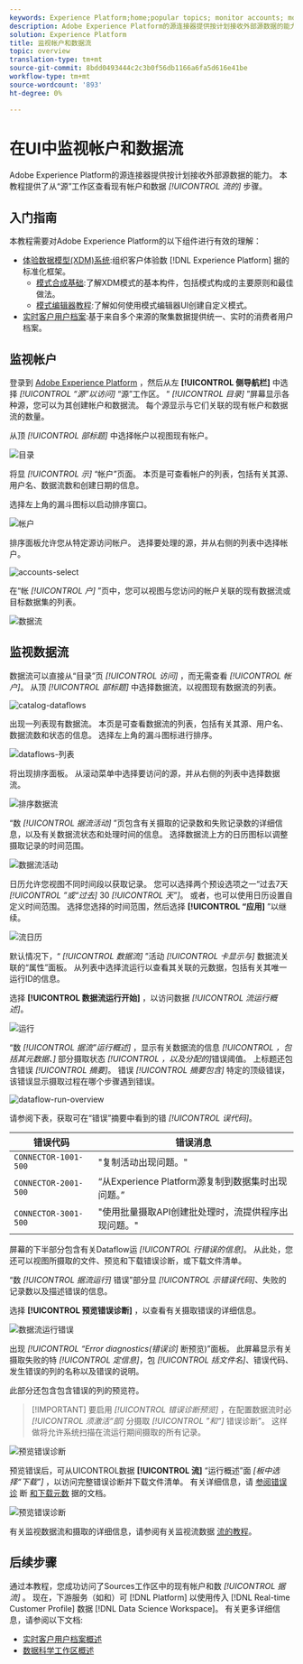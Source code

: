 ```yaml
---
keywords: Experience Platform;home;popular topics; monitor accounts; monitor dataflows
description: Adobe Experience Platform的源连接器提供按计划接收外部源数据的能力。 本教程提供了从“源”工作区查看现有帐户和数据流的步骤。
solution: Experience Platform
title: 监视帐户和数据流
topic: overview
translation-type: tm+mt
source-git-commit: 8bdd0493444c2c3b0f56db1166a6fa5d616e41be
workflow-type: tm+mt
source-wordcount: '893'
ht-degree: 0%

---
```



# 在UI中监视帐户和数据流

Adobe Experience Platform的源连接器提供按计划接收外部源数据的能力。 本教程提供了从“源”工作区查看现有帐户和数据 *[!UICONTROL 流的]* 步骤。

## 入门指南

本教程需要对Adobe Experience Platform的以下组件进行有效的理解：

- [体验数据模型(XDM)系统](../../../xdm/home.md):组织客户体验数 [!DNL Experience Platform] 据的标准化框架。
   - [模式合成基础](../../../xdm/schema/composition.md):了解XDM模式的基本构件，包括模式构成的主要原则和最佳做法。
   - [模式编辑器教程](../../../xdm/tutorials/create-schema-ui.md):了解如何使用模式编辑器UI创建自定义模式。
- [实时客户用户档案](../../../profile/home.md):基于来自多个来源的聚集数据提供统一、实时的消费者用户档案。

## 监视帐户

登录到 [Adobe Experience Platform](https://platform.adobe.com) ，然后从左 **[!UICONTROL 侧导航栏]** 中选择 *[!UICONTROL “源”以访问]* “源”工作区。 “ *[!UICONTROL 目录]* ”屏幕显示各种源，您可以为其创建帐户和数据流。 每个源显示与它们关联的现有帐户和数据流的数量。

从顶 *[!UICONTROL 部标题]* 中选择帐户以视图现有帐户。

![目录](../../images/tutorials/monitor/catalog-accounts.png)

将显 *[!UICONTROL 示]* “帐户”页面。 本页是可查看帐户的列表，包括有关其源、用户名、数据流数和创建日期的信息。

选择左上角的漏斗图标以启动排序窗口。

![帐户](../../images/tutorials/monitor/accounts-list.png)

排序面板允许您从特定源访问帐户。 选择要处理的源，并从右侧的列表中选择帐户。

![accounts-select](../../images/tutorials/monitor/accounts-sort.png)

在“帐 *[!UICONTROL 户]* ”页中，您可以视图与您访问的帐户关联的现有数据流或目标数据集的列表。

![数据流](../../images/tutorials/monitor/dataflows.png)

## 监视数据流

数据流可以直接从“目录”页 *[!UICONTROL 访问]* ，而无需查看 *[!UICONTROL 帐户]*。 从顶 *[!UICONTROL 部标题]* 中选择数据流，以视图现有数据流的列表。

![catalog-dataflows](../../images/tutorials/monitor/catalog-dataflows.png)

出现一列表现有数据流。 本页是可查看数据流的列表，包括有关其源、用户名、数据流数和状态的信息。 选择左上角的漏斗图标进行排序。

![dataflows-列表](../../images/tutorials/monitor/dataflows-list.png)

将出现排序面板。 从滚动菜单中选择要访问的源，并从右侧的列表中选择数据流。

![排序数据流](../../images/tutorials/monitor/dataflows-sort.png)

“数 *[!UICONTROL 据流活动]* ”页包含有关摄取的记录数和失败记录数的详细信息，以及有关数据流状态和处理时间的信息。 选择数据流上方的日历图标以调整摄取记录的时间范围。

![数据流活动](../../images/tutorials/monitor/dataflow-activity.png)

日历允许您视图不同时间段以获取记录。 您可以选择两个预设选项之一“过去7天 *[!UICONTROL ”或“过去]* 30 *[!UICONTROL 天”]*。 或者，也可以使用日历设置自定义时间范围。 选择您选择的时间范围，然后选择 **[!UICONTROL “应用]** ”以继续。

![流日历](../../images/tutorials/monitor/flow-calendar.png)

默认情况下，“ *[!UICONTROL 数据流]* ”活动 *[!UICONTROL 卡显示与]* 数据流关联的“属性”面板。 从列表中选择流运行以查看其关联的元数据，包括有关其唯一运行ID的信息。

选择 **[!UICONTROL 数据流运行开始]** ，以访问数据 *[!UICONTROL 流运行概述]*。

![运行](../../images/tutorials/monitor/run-metadata.png)

“数 *[!UICONTROL 据流”运行概述]* ，显示有关数据流的信息 *[!UICONTROL ，包括其元数据、]* 部分摄取状态 *[!UICONTROL ，以及分配的]*&#x200B;错误阈值。 上标题还包含错误 *[!UICONTROL 摘要]*。 错误 *[!UICONTROL 摘要包含]* 特定的顶级错误，该错误显示摄取过程在哪个步骤遇到错误。

![dataflow-run-overview](../../images/tutorials/monitor/dataflow-run-overview.png)

请参阅下表，获取可在“错误”摘要中看到的错 *[!UICONTROL 误代码]*。

| 错误代码 | 错误消息 |
| ---------- | ----------- |
| `CONNECTOR-1001-500` | &quot;复制活动出现问题。&quot; |
| `CONNECTOR-2001-500` | “从Experience Platform源复制到数据集时出现问题。” |
| `CONNECTOR-3001-500` | &quot;使用批量摄取API创建批处理时，流提供程序出现问题。&quot; |

屏幕的下半部分包含有关Dataflow运 *[!UICONTROL 行错误的信息]*。 从此处，您还可以视图所摄取的文件、预览和下载错误诊断，或下载文件清单。

“数 *[!UICONTROL 据流运行]* 错误”部分显 *[!UICONTROL 示错误代码]*、失败的记录数以及描述错误的信息。

选择 **[!UICONTROL 预览错误诊断]** ，以查看有关摄取错误的详细信息。

![数据流运行错误](../../images/tutorials/monitor/dataflow-run-errors.png)

出现 *[!UICONTROL “Error diagnostics(错误诊]* 断预览)”面板。 此屏幕显示有关摄取失败的特 *[!UICONTROL 定信息]*，包 *[!UICONTROL 括文件名]*、错误代码、发生错误的列的名称以及错误的说明。

此部分还包含包含错误的列的预览符。

> [!IMPORTANT] 要启用 *[!UICONTROL 错误诊断预览]* ，在配置数据流时必 *[!UICONTROL 须激活“部]* 分摄取 *[!UICONTROL ”和“]* 错误诊断”。 这样做将允许系统扫描在流运行期间摄取的所有记录。

![预览错误诊断](../../images/tutorials/monitor/preview-error-diagnostics.png)

预览错误后，可从UICONTROL数据 **[!UICONTROL 流]** “运行概述”面 *[板中选择“下载”]* ，以访问完整错误诊断并下载文件清单。 有关详细信息，请 [参阅错误诊](../../../ingestion/batch-ingestion/partial.md#retrieve-errors) 断 [和下载元数](../../../ingestion/batch-ingestion/partial.md#download-metadata) 据的文档。

![预览错误诊断](../../images/tutorials/monitor/download.png)

有关监视数据流和摄取的详细信息，请参阅有关监视流数据 [流的教程](../../../ingestion/quality/monitor-data-flows.md)。

## 后续步骤

通过本教程，您成功访问了Sources工作区中的现有帐户和数 *[!UICONTROL 据流]* 。 现在，下游服务（如和）可 [!DNL Platform] 以使用传入 [!DNL Real-time Customer Profile] 数据 [!DNL Data Science Workspace]。 有关更多详细信息，请参阅以下文档:

- [实时客户用户档案概述](../../../profile/home.md)
- [数据科学工作区概述](../../../data-science-workspace/home.md)
